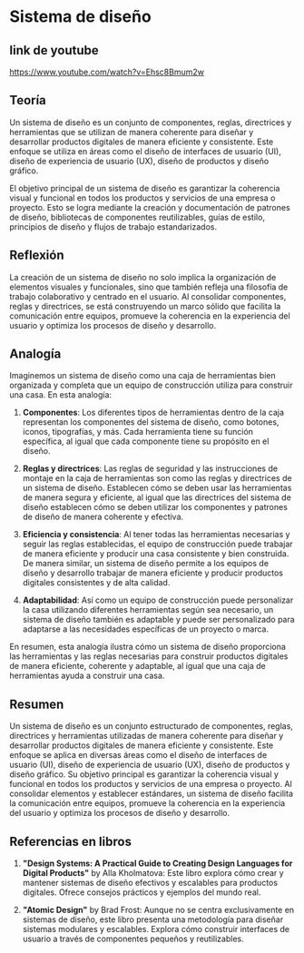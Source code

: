 # Sistema de diseño

## link de youtube
https://www.youtube.com/watch?v=Ehsc8Bmum2w 

## Teoría

Un sistema de diseño es un conjunto de componentes, reglas, directrices y herramientas que se utilizan de manera coherente para diseñar y desarrollar productos digitales de manera eficiente y consistente. Este enfoque se utiliza en áreas como el diseño de interfaces de usuario (UI), diseño de experiencia de usuario (UX), diseño de productos y diseño gráfico. 

El objetivo principal de un sistema de diseño es garantizar la coherencia visual y funcional en todos los productos y servicios de una empresa o proyecto. Esto se logra mediante la creación y documentación de patrones de diseño, bibliotecas de componentes reutilizables, guías de estilo, principios de diseño y flujos de trabajo estandarizados.

## Reflexión

La creación de un sistema de diseño no solo implica la organización de elementos visuales y funcionales, sino que también refleja una filosofía de trabajo colaborativo y centrado en el usuario. Al consolidar componentes, reglas y directrices, se está construyendo un marco sólido que facilita la comunicación entre equipos, promueve la coherencia en la experiencia del usuario y optimiza los procesos de diseño y desarrollo.

## Analogía

Imaginemos un sistema de diseño como una caja de herramientas bien organizada y completa que un equipo de construcción utiliza para construir una casa. En esta analogía:

1. **Componentes**: Los diferentes tipos de herramientas dentro de la caja representan los componentes del sistema de diseño, como botones, iconos, tipografías, y más. Cada herramienta tiene su función específica, al igual que cada componente tiene su propósito en el diseño.

2. **Reglas y directrices**: Las reglas de seguridad y las instrucciones de montaje en la caja de herramientas son como las reglas y directrices de un sistema de diseño. Establecen cómo se deben usar las herramientas de manera segura y eficiente, al igual que las directrices del sistema de diseño establecen cómo se deben utilizar los componentes y patrones de diseño de manera coherente y efectiva.

3. **Eficiencia y consistencia**: Al tener todas las herramientas necesarias y seguir las reglas establecidas, el equipo de construcción puede trabajar de manera eficiente y producir una casa consistente y bien construida. De manera similar, un sistema de diseño permite a los equipos de diseño y desarrollo trabajar de manera eficiente y producir productos digitales consistentes y de alta calidad.

4. **Adaptabilidad**: Así como un equipo de construcción puede personalizar la casa utilizando diferentes herramientas según sea necesario, un sistema de diseño también es adaptable y puede ser personalizado para adaptarse a las necesidades específicas de un proyecto o marca.

En resumen, esta analogía ilustra cómo un sistema de diseño proporciona las herramientas y las reglas necesarias para construir productos digitales de manera eficiente, coherente y adaptable, al igual que una caja de herramientas ayuda a construir una casa.

## Resumen

Un sistema de diseño es un conjunto estructurado de componentes, reglas, directrices y herramientas utilizadas de manera coherente para diseñar y desarrollar productos digitales de manera eficiente y consistente. Este enfoque se aplica en diversas áreas como el diseño de interfaces de usuario (UI), diseño de experiencia de usuario (UX), diseño de productos y diseño gráfico. Su objetivo principal es garantizar la coherencia visual y funcional en todos los productos y servicios de una empresa o proyecto. Al consolidar elementos y establecer estándares, un sistema de diseño facilita la comunicación entre equipos, promueve la coherencia en la experiencia del usuario y optimiza los procesos de diseño y desarrollo.

## Referencias en libros

1. **"Design Systems: A Practical Guide to Creating Design Languages for Digital Products"** by Alla Kholmatova: Este libro explora cómo crear y mantener sistemas de diseño efectivos y escalables para productos digitales. Ofrece consejos prácticos y ejemplos del mundo real.

2. **"Atomic Design"** by Brad Frost: Aunque no se centra exclusivamente en sistemas de diseño, este libro presenta una metodología para diseñar sistemas modulares y escalables. Explora cómo construir interfaces de usuario a través de componentes pequeños y reutilizables.
